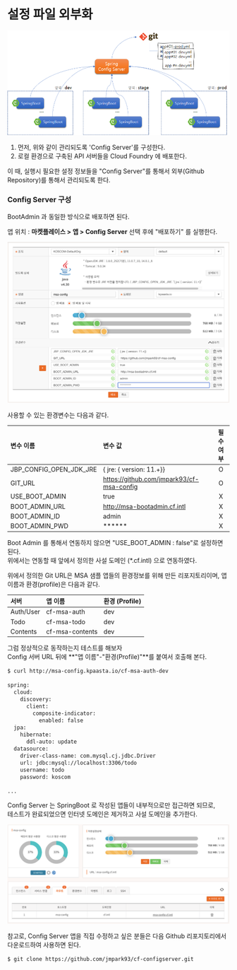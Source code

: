# 설정 파일 외부화

![](../../.gitbook/assets/image%20%28182%29.png)

1. 먼저, 위와 같이 관리되도록 'Config Server'를 구성한다. 
2. 로컬 환경으로 구축된 API 서버들을 Cloud Foundry 에 배포한다.  

이 때, 실행시 필요한 설정 정보들을 "Config Server"를 통해서 외부\(Github Repository\)를 통해서 관리되도록 한다.

### Config Server 구성

BootAdmin 과 동일한 방식으로 배포하면 된다. 

앱 위치 : **마켓플레이스 &gt; 앱 &gt;  Config Server** 선택 후에 "배포하기" 를 실행한다.

![](../../.gitbook/assets/image%20%28204%29.png)

사용할 수 있는 환경변수는 다음과 같다. 

| 변수 이름 | 변수 값 | 필수 여부 |
| :--- | :--- | :---: |
| JBP\_CONFIG\_OPEN\_JDK\_JRE | { jre: { version: 11.+}} | O |
| GIT\_URL | https://github.com/jmpark93/cf-msa-config	 | O |
| USE\_BOOT\_ADMIN | true | X |
| BOOT\_ADMIN\_URL | http://msa-bootadmin.cf.intl | X |
| BOOT\_ADMIN\_ID | admin | X |
| BOOT\_ADMIN\_PWD | \*\*\*\*\*\* | X |

Boot Admin 를 통해서 연동하지 않으면 "USE\_BOOT\_ADMIN : false"로 설정하면 된다.   
위에서는 연동할 때 앞에서 정의한 사설 도메인 \(\*.cf.intl\) 으로 연동하였다.  

위에서 정의한 Git URL은 MSA 샘플 앱들의 환경정보를 위해 만든 리포지토리이며,  앱 이름과 환경\(profile\)은 다음과 같다. 

| 서버 | 앱 이름 | 환경 \(Profile\) |
| :--- | :--- | :--- |
| Auth/User | cf-msa-auth | dev |
| Todo | cf-msa-todo | dev  |
| Contents | cf-msa-contents | dev |

 그럼 정상적으로 동작하는지 테스트를 해보자   
Config 서버 URL 뒤에 **"앱 이름"-"환경\(Profile\)"**를 붙여서 호출해 본다. 

```text
$ curl http://msa-config.kpaasta.io/cf-msa-auth-dev

spring:
  cloud:
    discovery:
      client:
        composite-indicator:
          enabled: false
  jpa:
    hibernate:
      ddl-auto: update
  datasource:
    driver-class-name: com.mysql.cj.jdbc.Driver
    url: jdbc:mysql://localhost:3306/todo
    username: todo
    password: koscom
    
...
```

Config Server 는 SpringBoot 로 작성된 앱들이 내부적으로만 접근하면 되므로,   
테스트가 완료되었으면 인터넷 도메인은 제거하고 사설 도메인을 추가한다. 

![](../../.gitbook/assets/image%20%28210%29.png)

참고로, Config Server 앱을 직접 수정하고 싶은 분들은 다음 Github 리포지토리에서 다운로드하여 사용하면 된다. 

```text
$ git clone https://github.com/jmpark93/cf-configserver.git
```




